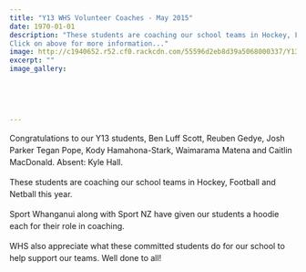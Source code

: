 ```yaml
---
title: "Y13 WHS Volunteer Coaches - May 2015"
date: 1970-01-01
description: "These students are coaching our school teams in Hockey, Football and Netball this year, 18/5/15.
Click on above for more information..."
image: http://c1940652.r52.cf0.rackcdn.com/55596d2eb8d39a5068000337/Y13-Volunteer-Coaches.-18.5.15.jpg
excerpt: ""
image_gallery:
    
    
    
    
    
---
```


<p><span style="line-height: 1.5;">Congratulations to our Y13 students, Ben Luff Scott, Reuben Gedye, Josh Parker Tegan Pope, Kody Hamahona-Stark, Waimarama Matena and Caitlin MacDonald. Absent: Kyle Hall. </span></p>
<p><span style="line-height: 1.5;">These students are coaching our school teams in Hockey, Football and Netball this year. </span></p>
<p><span style="line-height: 1.5;">Sport Whanganui along with Sport NZ have given our students a hoodie each for their role in coaching. </span></p>
<p><span style="line-height: 1.5;">WHS also appreciate what these committed students do for our school to help support our teams. Well done to all!&nbsp;</span></p>

